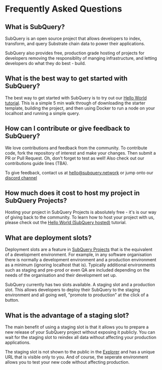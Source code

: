 # Frequently Asked Questions

## What is SubQuery?

SubQuery is an open source project that allows developers to index, transform, and query Substrate chain data to power their applications.

SubQuery also provides free, production grade hosting of projects for developers removing the responsiblity of manging infrastructure, and letting developers do what they do best - build.

## What is the best way to get started with SubQuery?

The best way to get started with SubQuery is to try out our [Hello World tutorial](../quickstart/helloworld-localhost.html). This is a simple 5 min walk through of downloading the starter template, building the project, and then using Docker to run a node on your localhost and running a simple query. 

## How can I contribute or give feedback to SubQuery?

We love contributions and feedback from the community. To contribute code, fork the repository of interest and make your changes. Then submit a PR or Pull Request. Oh, don't forget to test as well! Also check out our contributions guide lines (TBA). 

To give feedback, contact us at hello@subquery.network or jump onto our [discord channel](https://discord.com/invite/78zg8aBSMG)

## How much does it cost to host my project in SubQuery Projects? 

Hosting your project in SubQuery Projects is absolutely free - it's is our way of giving back to the community. To learn how to host your project with us, please check out the [Hello World (SubQuery hosted)](http://localhost:8080/quickstart/helloworld-hosted.html) tutorial.

## What are deployment slots? 

Deployment slots are a feature in [SubQuery Projects](https://project.subquery.network) that is the equivalent of a development environment. For example, in any software organisation there is normally a development environment and a production environment as a minimum (ignoring localhost that is). Typically additional environments such as staging and pre-prod or even QA are included depending on the needs of the organisation and their development set up. 

SubQuery currently has two slots available. A staging slot and a production slot. This allows developers to deploy their SubQuery to the staging environment and all going well, "promote to production" at the click of a button. 

## What is the advantage of a staging slot?

The main benefit of using a staging slot is that it allows you to prepare a new release of your SubQuery project without exposing it publicly. You can wait for the staging slot to reindex all data without affecting your production applications.

The staging slot is not shown to the public in the [Explorer](https://explorer.subquery.network/) and has a unique URL that is visible only to you. And of course, the seperate environment allows you to test your new code without affecting production.


